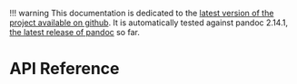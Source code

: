 
!!! warning
    This documentation is dedicated to the [latest version of the project
    available on github](https://github.com/boisgera/pandoc). 
    It is automatically tested against pandoc 2.14.1,
    [the latest release of pandoc](https://pandoc.org/releases.html) so far.

API Reference
================================================================================
